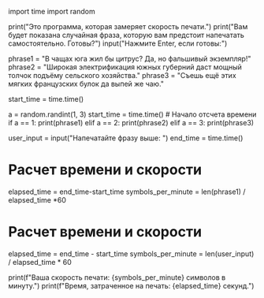 import time
import random

print("Это программа, которая замеряет скорость печати.")
print("Вам будет показана случайная фраза, которую вам предстоит напечатать самостоятельно. Готовы?")
input("Нажмите Enter, если готовы:")

phrase1 = "В чащах юга жил бы цитрус? Да, но фальшивый экземпляр!"
phrase2 = "Широкая электрификация южных губерний даст мощный толчок подъёму сельского хозяйства."
phrase3 = "Съешь ещё этих мягких французских булок да выпей же чаю."

start_time = time.time()

a = random.randint(1, 3)
start_time = time.time()  # Начало отсчета времени
if a == 1:
    print(phrase1)
elif a == 2:
    print(phrase2)
elif a == 3:
    print(phrase3)

user_input = input("Напечатайте фразу выше: ")
end_time = time.time()

# Расчет времени и скорости
elapsed_time = end_time-start_time
symbols_per_minute = len(phrase1) / elapsed_time *60

# Расчет времени и скорости
elapsed_time = end_time - start_time
symbols_per_minute = len(user_input) / elapsed_time * 60


print(f"Ваша скорость печати: {symbols_per_minute} символов в минуту.")
print(f"Время, затраченное на печать: {elapsed_time} секунд.")
